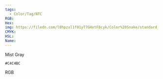 ```yaml
---
tags:
  - Color/Tag/NTC
RGB:
Hex:
img: https://filedn.com/l0hpzxl1f01yT7GHxtF8cyk/Color%20Snake/standard_csv_to_svg//C4C4BC.svg
CMYK:
HSL:
Name:
---
```

Mist Gray
```palette
#C4C4BC
```
RGB
